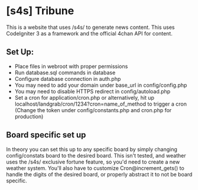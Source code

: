 <h1>[s4s] Tribune</h1>

<p>This is a website that uses /s4s/ to generate news content. This uses CodeIgniter 3 as a framework and the official 4chan API for content.</p>

<h2>Set Up:</h2>

<ul>
    <li>Place files in webroot with proper permissions</li>
    <li>Run database.sql commands in database</li>
    <li>Configure database connection in auth.php</li>
    <li>You may need to add your domain under base_url in config/config.php</li>
    <li>You may need to disable HTTPS redirect in config/autoload.php</li>
    <li>Set a cron for application/cron.php or alternatively, hit up localhost/landgrab/cron/1234?cron=name_of_method to trigger a cron (Change the token under config/constants.php and cron.php for production)</li>
</ul>

<h2>Board specific set up</h2>

<p>In theory you can set this up to any specific board by simply changing config/constats board to the desired board. This isn't tested, and weather uses the /s4s/ exclusive fortune feature, so you'd need to create a new weather system. You'll also have to customize Cron@increment_gets() to handle the digits of the desired board, or properly abstract it to not be board specific.</p>